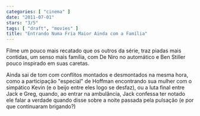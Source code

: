 ```yaml
---
categories: [ "cinema" ]
date: "2011-07-01"
stars: "3/5"
tags: [ "draft", "movies" ]
title: "Entrando Numa Fria Maior Ainda com a Família"
---
```

Filme um pouco mais recatado que os outros da série, traz piadas mais
contidas, um senso mais família, com De Niro no automático e Ben
Stiller pouco inspirado em suas caretas.

Ainda sai de tom com conflitos montados e desmontados na mesma hora,
como a participação "especial" de Hoffman encontrando sua mulher com
o simpático Kevin (e o beijo entre eles logo se desfaz), ou a luta
final entre Jack e Greg, quando, ao entrar na ambulância, Jack confessa
ter notado ele falar a verdade quando disse sobre a noite passada pela
pulsação (e por que continuaram brigando?)

